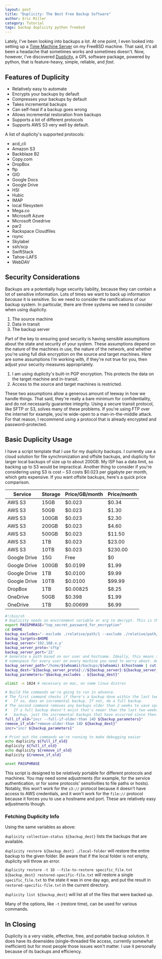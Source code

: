 ```yaml
---
layout: post
title: "Duplicity: The Best Free Backup Software"
author: Eric Miller
category: Tutorial
tags: backup duplicity python freebsd
---
```


Lately, I've been looking into backups a lot. At one point, I even looked into setting up a
[Time Machine Server](/Tutorial/2017-12-12-Time-Machine-with-FreeBSD.md) on my FreeBSD machine.
That said, it's all been a headache that sometimes works and sometimes doesn't. Now, however, I've
discovered [Duplicity](https://launchpad.net/duplicity), a GPL software package, powered by python,
that is feature-heavy, simple, reliable, and *fast*.

## Features of Duplicity

* Relatively easy to automate
* Encrypts your backups by default
* Compresses your backups by default
* Takes incremental backups
* Can self-heal if a backup goes wrong
* Allows incremental restoration from backups
* Supports a lot of different protocols
* Supports AWS S3 very well by default.

A list of duplicity's supported protocols:

* acd_cli
* Amazon S3
* Backblaze B2
* Copy.com
* DropBox
* ftp
* GIO
* Google Docs
* Google Drive
* HSI
* Hubic
* IMAP
* local filesystem
* Mega.co
* Microsoft Azure
* Microsoft Onedrive
* par2
* Rackspace Cloudfiles
* rsync
* Skylabel
* ssh/scp
* SwiftStack
* Tahoe-LAFS
* WebDAV

## Security Considerations

Backups are a potentially huge security liability, because they can contain a lot of sensitive
information. Lots of times we want to back up information *because* it is sensitive. So we need to
consider the ramifications of our backup system. In particular, there are three systems we need to
consider when using duplicity.

1. The source machine
2. Data in transit
3. The backup server

Part of the key to ensuring good security is having sensible assumptions about the state and
security of your system. These assumptions depend on the nature of the machines in use, the nature
of the network, and whether you're using full disk encryption on the source and target machines.
Here are some assumptions I'm working with, if they're not true for you, then adjust your security
measures appropriately.

1. I am using duplicity's built-in PGP encryption. This protects the data on the target machine and in-transit.
2. Access to the source and target machines is restricted.

These two assumptions allow a generous amount of leeway in how we handle things. That said, they're
really a bare minimum for confidentiality, and do not necessarily guarantee integrity. Using a
secure transit protocol, like SFTP or S3, solves many of these problems. If you're using FTP over
the internet for example, you're wide-open to a man-in-the-middle attack. For that reason, I
recommend using a protocol that is already encrypted and password-protected.

## Basic Duplicity Usage

I have a script template that I use for my duplicity backups. I currently use a cloud solution for
file synchronization and offsite backups, and duplicity for larger local backups of size up to
about 200GB. My ISP has a data limit, so backing up to S3 would be impractical. Another thing to
consider if you're considering using S3 is cost – S3 costs $0.023 per gigabyte per month, which
gets expensive. If you want offsite backups, here's a quick price comparison.

| Service      | Storage | Price/GB/month | Price/month |
| ------------ | ------- | -------------- | ----------- |
| AWS S3       | 15GB    | $0.023         | $0.34       |
| AWS S3       | 50GB    | $0.023         | $1.30       |
| AWS S3       | 100GB   | $0.023         | $2.30       |
| AWS S3       | 200GB   | $0.023         | $4.60       |
| AWS S3       | 500GB   | $0.023         | $11.50      |
| AWS S3       | 1TB     | $0.023         | $23.00      |
| AWS S3       | 10TB    | $0.023         | $230.00     |
| Google Drive | 15G     | Free           | $0          |
| Google Drive | 100GB   | $0.0199        | $1.99       |
| Google Drive | 1TB     | $0.0100        | $9.99       |
| Google Drive | 10TB    | $0.0100        | $99.99      |
| DropBox      | 1TB     | $0.00825       | $8.25       |
| OneDrive     | 50GB    | $0.398         | $1.99       |
| OneDrive     | 1TB     | $0.00699       | $6.99       |

```bash
#!/bin/sh
# Duplicity needs an environment variable or arg to decrypt. This is the best way of doing that.
export PASSPHRASE="top_secret_password_for_encryption"
cd $HOME
backup_excludes="--exclude ./relative/path/1 --exclude ./relative/path/2"
backup_targets=$HOME
backup_server='192.168.x.y'
backup_server_proto='sftp'
backup_server_port='22'
# Generate a path based on our user and hostname. Ideally, this means there's a unique backup
# namespace for every user on every machine you need to worry about. Adjust this to meet your needs.
backup_server_path="/home/$(whoami)/backups/$(whoami).$(hostname | cut -d '.' -f 1)"
backup_dest="${backup_server_proto}://${backup_server}:${backup_server_port}/${backup_server_path}"
backup_parameters="$backup_excludes . ${backup_dest}"

ulimit -n 1024 # necessary on mac, on some linux distros

# Build the commands we're going to run in advance.
# The first command checks if there's a backup done within the last two weeks.
#   If so, does an incremental backup. If not, do a full backup.
# The second command removes any backups older than 2 weeks to save space.
#   If a full backup doesn't exist that's newer than the last two weeks, it doesn't delete the full
#   backup, just the incremental backups that have occurred since then.
full_if_old="incr --full-if-older-than 14D ${backup_parameters}"
remove_if_old="remove-older-than 14D ${backup_dest}"
incr="incr ${backup_parameters}"

# Print out the commands we're running to make debugging easier
echo duplicity ${full_if_old}
duplicity ${full_if_old}
echo duplicity ${remove_if_old}
duplicity ${remove_if_old}

unset PASSPHRASE
```

This script is designed to be *relatively* portable for different protocols and machines.
You may need some adjustments (for example, for the service authentication, or for some protocols'
sensitivities to file paths or hosts). Notably, this won't work for the `s3://` protocol because it
doesn't have access to AWS credentials, and it won't work for the `file://` protocol because it
forces you to use a hostname and port. These are relatively easy adjustments though.

### Fetching Duplicity Info

Using the same variables as above:

`duplicity collection-status ${backup_dest}` lists the backups that are available.

`duplicity restore ${backup_dest} ./local-folder` will restore the entire backup to the given
folder. Be aware that if the local folder is not empty, duplicity will throw an error.

`duplicity restore -t 1D --file-to-restore specific_file.txt ${backup_dest} restored-specific-file.txt`
will restore a single `specific_file.txt` to the state it was in one day ago, and put the result in
`restored-specific-file.txt` in the current directory.

`duplicity list ${backup_dest}` will list all of the files that were backed up.

Many of the options, like `-t` (restore time), can be used for various commands.

## In Closing

Duplicity is a very viable, effective, free, and portable backup solution. It does have its
downsides (single-threaded file access, currently somewhat inefficient) but for most people those
issues won't matter. I use it personally because of its backups and efficiency.
